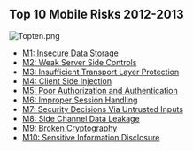 ## Top 10 Mobile Risks 2012-2013

![Topten.png](Topten.png "Topten.png")

  - [M1: Insecure Data Storage](Mobile_Top_10_2012-M1 "wikilink")
  - [M2: Weak Server Side Controls](Mobile_Top_10_2012-M2 "wikilink")
  - [M3: Insufficient Transport Layer
    Protection](Mobile_Top_10_2012-M3 "wikilink")
  - [M4: Client Side Injection](Mobile_Top_10_2012-M4 "wikilink")
  - [M5: Poor Authorization and
    Authentication](Mobile_Top_10_2012-M5 "wikilink")
  - [M6: Improper Session Handling](Mobile_Top_10_2012-M6 "wikilink")
  - [M7: Security Decisions Via Untrusted
    Inputs](Mobile_Top_10_2012-M7 "wikilink")
  - [M8: Side Channel Data Leakage](Mobile_Top_10_2012-M8 "wikilink")
  - [M9: Broken Cryptography](Mobile_Top_10_2012-M9 "wikilink")
  - [M10: Sensitive Information
    Disclosure](Mobile_Top_10_2012-M10 "wikilink")